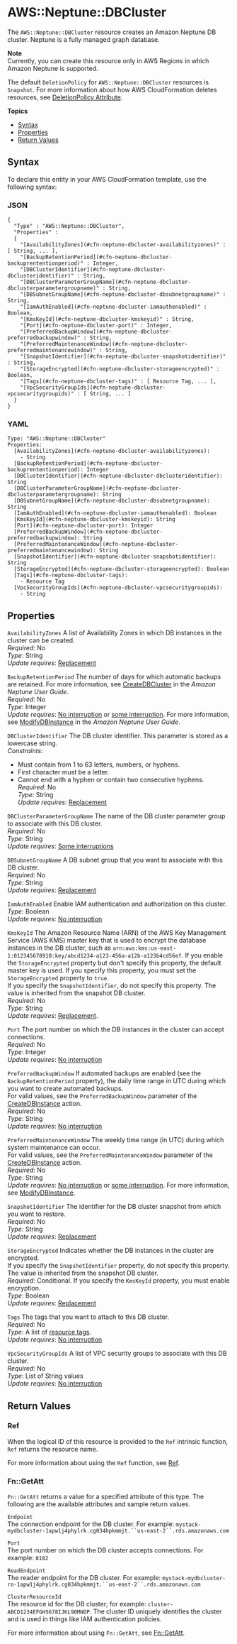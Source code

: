 # AWS::Neptune::DBCluster<a name="aws-resource-neptune-dbcluster"></a>

The `AWS::Neptune::DBCluster` resource creates an Amazon Neptune DB cluster\. Neptune is a fully managed graph database\. 

**Note**  
Currently, you can create this resource only in AWS Regions in which Amazon Neptune is supported\.

The default `DeletionPolicy` for `AWS::Neptune::DBCluster` resources is `Snapshot`\. For more information about how AWS CloudFormation deletes resources, see [DeletionPolicy Attribute](aws-attribute-deletionpolicy.md)\.

**Topics**
+ [Syntax](#aws-resource-neptune-dbcluster-syntax)
+ [Properties](#aws-resource-neptune-dbcluster-properties)
+ [Return Values](#aws-resource-neptune-dbcluster-return)

## Syntax<a name="aws-resource-neptune-dbcluster-syntax"></a>

To declare this entity in your AWS CloudFormation template, use the following syntax:

### JSON<a name="aws-resource-neptune-dbcluster-syntax.json"></a>

```
{
  "Type" : "AWS::Neptune::DBCluster",
  "Properties" :
  {
    "[AvailabilityZones](#cfn-neptune-dbcluster-availabilityzones)" : [ String, ... ],
    "[BackupRetentionPeriod](#cfn-neptune-dbcluster-backuprententionperiod)" : Integer,
    "[DBClusterIdentifier](#cfn-neptune-dbcluster-dbclusteridentifier)" : String,
    "[DBClusterParameterGroupName](#cfn-neptune-dbcluster-dbclusterparametergroupname)" : String,
    "[DBSubnetGroupName](#cfn-neptune-dbcluster-dbsubnetgroupname)" : String,
    "[IamAuthEnabled](#cfn-neptune-dbcluster-iamauthenabled)" : Boolean,
    "[KmsKeyId](#cfn-neptune-dbcluster-kmskeyid)" : String,
    "[Port](#cfn-neptune-dbcluster-port)" : Integer,
    "[PreferredBackupWindow](#cfn-neptune-dbcluster-preferredbackupwindow)" : String,
    "[PreferredMaintenanceWindow](#cfn-neptune-dbcluster-preferredmaintenancewindow)" : String,
    "[SnapshotIdentifier](#cfn-neptune-dbcluster-snapshotidentifier)" : String,
    "[StorageEncrypted](#cfn-neptune-dbcluster-storageencrypted)" : Boolean,
    "[Tags](#cfn-neptune-dbcluster-tags)" : [ Resource Tag, ... ],
    "[VpcSecurityGroupIds](#cfn-neptune-dbcluster-vpcsecuritygroupids)" : [ String, ... ]
  }
}
```

### YAML<a name="aws-resource-neptune-dbcluster-syntax.yaml"></a>

```
Type: "AWS::Neptune::DBCluster"
Properties:
  [AvailabilityZones](#cfn-neptune-dbcluster-availabilityzones):
    - String
  [BackupRetentionPeriod](#cfn-neptune-dbcluster-backuprententionperiod): Integer
  [DBClusterIdentifier](#cfn-neptune-dbcluster-dbclusteridentifier): String
  [DBClusterParameterGroupName](#cfn-neptune-dbcluster-dbclusterparametergroupname): String
  [DBSubnetGroupName](#cfn-neptune-dbcluster-dbsubnetgroupname): String
  [IamAuthEnabled](#cfn-neptune-dbcluster-iamauthenabled): Boolean
  [KmsKeyId](#cfn-neptune-dbcluster-kmskeyid): String
  [Port](#cfn-neptune-dbcluster-port): Integer
  [PreferredBackupWindow](#cfn-neptune-dbcluster-preferredbackupwindow): String
  [PreferredMaintenanceWindow](#cfn-neptune-dbcluster-preferredmaintenancewindow): String
  [SnapshotIdentifier](#cfn-neptune-dbcluster-snapshotidentifier): String
  [StorageEncrypted](#cfn-neptune-dbcluster-storageencrypted): Boolean
  [Tags](#cfn-neptune-dbcluster-tags):
    - Resource Tag
  [VpcSecurityGroupIds](#cfn-neptune-dbcluster-vpcsecuritygroupids):
    - String
```

## Properties<a name="aws-resource-neptune-dbcluster-properties"></a>

`AvailabilityZones`  <a name="cfn-neptune-dbcluster-availabilityzones"></a>
A list of Availability Zones in which DB instances in the cluster can be created\.  
*Required*: No  
*Type*: String  
*Update requires*: [Replacement](using-cfn-updating-stacks-update-behaviors.md#update-replacement)

`BackupRetentionPeriod`  <a name="cfn-neptune-dbcluster-backuprententionperiod"></a>
The number of days for which automatic backups are retained\. For more information, see [CreateDBCluster](https://docs.aws.amazon.com/neptune/latest/userguide/API_CreateDBCluster.html) in the *Amazon Neptune User Guide*\.  
*Required*: No  
*Type*: Integer  
*Update requires*: [No interruption](using-cfn-updating-stacks-update-behaviors.md#update-no-interrupt) or [some interruption](using-cfn-updating-stacks-update-behaviors.md#update-some-interrupt)\. For more information, see [ModifyDBInstance](https://docs.aws.amazon.com/neptune/latest/userguide/API_ModifyDBInstance.html) in the *Amazon Neptune User Guide*\.

`DBClusterIdentifier`  <a name="cfn-neptune-dbcluster-dbclusteridentifier"></a>
The DB cluster identifier\. This parameter is stored as a lowercase string\.   
*Constraints*:  
+ Must contain from 1 to 63 letters, numbers, or hyphens\.
+ First character must be a letter\.
+ Cannot end with a hyphen or contain two consecutive hyphens\.
*Required*: No  
*Type*: String  
*Update requires*: [Replacement](using-cfn-updating-stacks-update-behaviors.md#update-replacement)

`DBClusterParameterGroupName`  <a name="cfn-neptune-dbcluster-dbclusterparametergroupname"></a>
The name of the DB cluster parameter group to associate with this DB cluster\.   
*Required*: No  
*Type*: String  
*Update requires*: [Some interruptions](using-cfn-updating-stacks-update-behaviors.md#update-some-interrupt)

`DBSubnetGroupName`  <a name="cfn-neptune-dbcluster-dbsubnetgroupname"></a>
A DB subnet group that you want to associate with this DB cluster\.  
*Required*: No  
*Type*: String  
*Update requires*: [Replacement](using-cfn-updating-stacks-update-behaviors.md#update-replacement)

`IamAuthEnabled`  <a name="cfn-neptune-dbcluster-iamauthenabled"></a>
Enable IAM authentication and authorization on this cluster\.  
*Type*: Boolean  
*Update requires*: [No interruption](using-cfn-updating-stacks-update-behaviors.md#update-no-interrupt)

`KmsKeyId`  <a name="cfn-neptune-dbcluster-kmskeyid"></a>
The Amazon Resource Name \(ARN\) of the AWS Key Management Service \(AWS KMS\) master key that is used to encrypt the database instances in the DB cluster, such as `arn:aws:kms:us-east-1:012345678910:key/abcd1234-a123-456a-a12b-a123b4cd56ef`\. If you enable the `StorageEncrypted` property but don't specify this property, the default master key is used\. If you specify this property, you must set the `StorageEncrypted` property to `true`\.  
If you specify the `SnapshotIdentifier`, do not specify this property\. The value is inherited from the snapshot DB cluster\.  
*Required*: No  
*Type*: String  
*Update requires*: [Replacement](using-cfn-updating-stacks-update-behaviors.md#update-replacement)\.

`Port`  <a name="cfn-neptune-dbcluster-port"></a>
The port number on which the DB instances in the cluster can accept connections\.  
*Required*: No  
*Type*: Integer  
*Update requires*: [No interruption](using-cfn-updating-stacks-update-behaviors.md#update-no-interrupt)

`PreferredBackupWindow`  <a name="cfn-neptune-dbcluster-preferredbackupwindow"></a>
If automated backups are enabled \(see the `BackupRetentionPeriod` property\), the daily time range in UTC during which you want to create automated backups\.  
For valid values, see the `PreferredBackupWindow` parameter of the [CreateDBInstance](https://docs.aws.amazon.com/neptune/latest/userguide/API_CreateDBInstance.html) action\.  
*Required*: No  
*Type*: String  
*Update requires*: [No interruption](using-cfn-updating-stacks-update-behaviors.md#update-no-interrupt)

`PreferredMaintenanceWindow`  <a name="cfn-neptune-dbcluster-preferredmaintenancewindow"></a>
The weekly time range \(in UTC\) during which system maintenance can occur\.  
For valid values, see the `PreferredMaintenanceWindow` parameter of the [CreateDBInstance](https://docs.aws.amazon.com/neptune/latest/userguide/API_CreateDBInstance.html) action\.  
*Required*: No  
*Type*: String  
*Update requires*: [No interruption](using-cfn-updating-stacks-update-behaviors.md#update-no-interrupt) or [some interruption](using-cfn-updating-stacks-update-behaviors.md#update-some-interrupt)\. For more information, see [ModifyDBInstance](https://docs.aws.amazon.com/neptune/latest/userguide/API_ModifyDBInstance.html)\.

`SnapshotIdentifier`  <a name="cfn-neptune-dbcluster-snapshotidentifier"></a>
The identifier for the DB cluster snapshot from which you want to restore\.  
*Required*: No  
*Type*: String  
*Update requires*: [Replacement](using-cfn-updating-stacks-update-behaviors.md#update-replacement)

`StorageEncrypted`  <a name="cfn-neptune-dbcluster-storageencrypted"></a>
Indicates whether the DB instances in the cluster are encrypted\.  
If you specify the `SnapshotIdentifier` property, do not specify this property\. The value is inherited from the snapshot DB cluster\.  
*Required*: Conditional\. If you specify the `KmsKeyId` property, you must enable encryption\.  
*Type*: Boolean  
*Update requires*: [Replacement](using-cfn-updating-stacks-update-behaviors.md#update-replacement)

`Tags`  <a name="cfn-neptune-dbcluster-tags"></a>
The tags that you want to attach to this DB cluster\.  
*Required*: No  
*Type*: A list of [resource tags](aws-properties-resource-tags.md)\.  
*Update requires*: [No interruption](using-cfn-updating-stacks-update-behaviors.md#update-no-interrupt)

`VpcSecurityGroupIds`  <a name="cfn-neptune-dbcluster-vpcsecuritygroupids"></a>
A list of VPC security groups to associate with this DB cluster\.  
*Required*: No  
*Type*: List of String values  
*Update requires*: [No interruption](using-cfn-updating-stacks-update-behaviors.md#update-no-interrupt)

## Return Values<a name="aws-resource-neptune-dbcluster-return"></a>

### Ref<a name="aws-resource-neptune-dbcluster-return.ref"></a>

When the logical ID of this resource is provided to the `Ref` intrinsic function, `Ref` returns the resource name\.

For more information about using the `Ref` function, see [Ref](intrinsic-function-reference-ref.md)\.

### Fn::GetAtt<a name="aws-resource-neptune-dbcluster-return.getatt"></a>

`Fn::GetAtt` returns a value for a specified attribute of this type\. The following are the available attributes and sample return values\.

`Endpoint`  
The connection endpoint for the DB cluster\. For example: `mystack-mydbcluster-1apw1j4phylrk.cg034hpkmmjt.``us-east-2``.rds.amazonaws.com`

`Port`  
The port number on which the DB cluster accepts connections\. For example: `8182`

`ReadEndpoint`  
The reader endpoint for the DB cluster\. For example: `mystack-mydbcluster-ro-1apw1j4phylrk.cg034hpkmmjt.``us-east-2``.rds.amazonaws.com`

`ClusterResourceId`  
The resource id for the DB cluster; for example: `cluster-ABCD1234EFGH5678IJKL90MNOP`\. The cluster ID uniquely identifies the cluster and is used in things like IAM authentication policies\.

For more information about using `Fn::GetAtt`, see [Fn::GetAtt](intrinsic-function-reference-getatt.md)\.